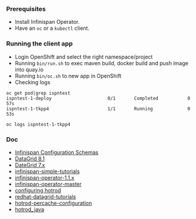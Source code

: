 ### Prerequisites
- Install Infinispan Operator.
- Have an `oc` or a `kubectl` client.

### Running the client app 
- Login OpenShift and select the right namespace/project 
- Running `bin/run.sh` to exec maven build, docker build and push image into quay.io
- Running `bin/oc.sh` to new app in OpenShift 
- Checking logs
```
oc get pod|grep ispntest
ispntest-1-deploy                     0/1       Completed           0          57s
ispntest-1-tkpp4                      1/1       Running             0          53s
```
```
oc logs ispntest-1-tkpp4
```

### Doc
- [Infinispan Configuration Schemas](https://docs.jboss.org/infinispan/11.0/configdocs/)  
- [DataGrid 8.1](https://access.redhat.com/documentation/en-us/red_hat_data_grid/8.1/html-single/)  
- [DateGrid 7.x](https://access.redhat.com/documentation/en-us/red_hat_data_grid/7.1/html/administration_and_configuration_guide/set_up_and_configure_the_infinispan_query_api)  
- [infinispan-simple-tutorials](https://github.com/infinispan/infinispan-simple-tutorials/tree/master/remote)  
- [infinispan-operator-1.1.x](https://infinispan.org/infinispan-operator/1.1.x/operator.html)    
- [infinispan-operator-master](https://infinispan.org/infinispan-operator/master/operator.html#creating_caches_hotrod-caches)  
- [configuring hotrod](https://access.redhat.com/documentation/en-us/red_hat_data_grid/8.1/html/hot_rod_java_client_guide/configuring_hotrod)  
- [redhat-datagrid-tutorials](https://github.com/redhat-developer/redhat-datagrid-tutorials/tree/RHDG_8.1.0/remote-query/src/main/java/org/infinispan/tutorial/simple/remote/query)  
- [hotrod-percache-configuration](https://infinispan.org/blog/2020/05/30/hotrod-percache-configuration/)  
- [hotrod_java](https://infinispan.org/docs/dev/titles/hotrod_java/hotrod_java.html)  
